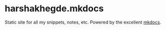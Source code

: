 # harshakhegde.mkdocs

Static site for all my snippets, notes, etc. Powered by the excellent [mkdocs](http://www.mkdocs.org/).
